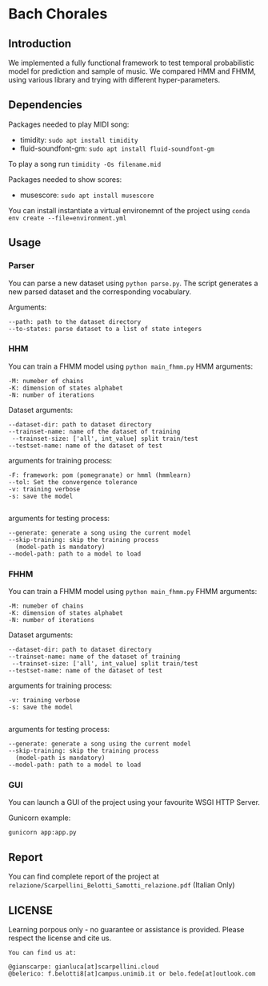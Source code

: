 # Bach Chorales
## Introduction
We implemented a fully functional framework to test temporal probabilistic 
model for prediction and sample of music. 
We compared HMM and FHMM, 
using various library and trying with different hyper-parameters. 



## Dependencies
Packages needed to play MIDI song:

* timidity: `sudo apt install timidity`
* fluid-soundfont-gm: `sudo apt install fluid-soundfont-gm`

To play a song run `timidity -Os filename.mid`

Packages needed to show scores:

* musescore: `sudo apt install musescore`

You can install instantiate a virtual environemnt of the project using 
`conda env create --file=environment.yml`

## Usage

### Parser
You can parse a new dataset using `python parse.py`. The script generates a new 
parsed dataset and the corresponding vocabulary.


Arguments:
``` 
--path: path to the dataset directory
--to-states: parse dataset to a list of state integers
``` 
### HHM

You can train a FHMM model using `python main_fhmm.py` 
HMM arguments:
``` 
-M: numeber of chains
-K: dimension of states alphabet
-N: number of iterations
 ``` 
Dataset arguments:
 ```
 --dataset-dir: path to dataset directory
 --trainset-name: name of the dataset of training
  --trainset-size: ['all', int_value] split train/test
 --testset-name: name of the dataset of test

  ```
  arguments for training process:
 ```
 -F: framework: pom (pomegranate) or hmml (hmmlearn)
 --tol: Set the convergence tolerance
 -v: training verbose
 -s: save the model
  
```
arguments for testing process:
  ```
 --generate: generate a song using the current model 
 --skip-training: skip the training process 
    (model-path is mandatory)
 --model-path: path to a model to load
```


### FHHM

You can train a FHMM model using `python main_fhmm.py` 
FHMM arguments:
``` 
-M: numeber of chains
-K: dimension of states alphabet
-N: number of iterations
 ``` 
Dataset arguments:
 ```
 --dataset-dir: path to dataset directory
 --trainset-name: name of the dataset of training
  --trainset-size: ['all', int_value] split train/test
 --testset-name: name of the dataset of test

  ```
  arguments for training process:
 ```
 -v: training verbose
 -s: save the model
  
```
arguments for testing process:
  ```
 --generate: generate a song using the current model 
 --skip-training: skip the training process 
    (model-path is mandatory)
 --model-path: path to a model to load
```

### GUI
You can launch a GUI of the project using your favourite WSGI HTTP Server.

Gunicorn example:
  ```
gunicorn app:app.py
  ```

## Report
You can find complete report of the project at 
`relazione/Scarpellini_Belotti_Samotti_relazione.pdf` (Italian Only)


## LICENSE

Learning porpous only - no guarantee or assistance is provided.
Please respect the license and cite us.
``` 
You can find us at:

@gianscarpe: gianluca[at]scarpellini.cloud
@belerico: f.belotti8[at]campus.unimib.it or belo.fede[at]outlook.com
``` 
